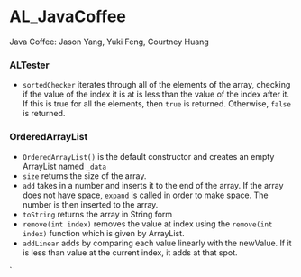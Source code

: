 # AL_JavaCoffee
Java Coffee: Jason Yang, Yuki Feng, Courtney Huang

### ALTester
 - `sortedChecker` iterates through all of the elements of the array, checking if the value of the index it is at is less than the value of the index after it. If this is true for all the elements, then `true` is returned. Otherwise, `false` is returned.


### OrderedArrayList
 - `OrderedArrayList()` is the default constructor and creates an empty ArrayList named `_data` 
 - `size` returns the size of the array.
 - `add` takes in a number and inserts it to the end of the array. If the array does not have space, `expand` is called in order to make space. The number is then inserted to the array. 
 - `toString` returns the array in String form
 - `remove(int index)` removes the value at index using the `remove(int index)` function which is given by ArrayList.
 - `addLinear` adds by comparing each value linearly with the newValue. If it is less than value at the current index, it adds at that spot.

`
